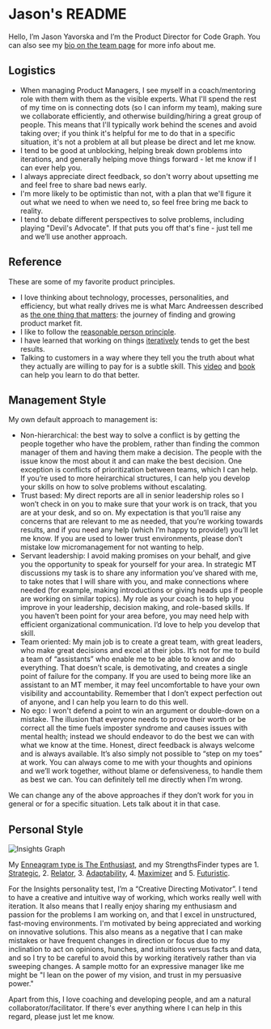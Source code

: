 # Jason's README

Hello, I’m Jason Yavorska and I’m the Product Director for Code Graph. You can also see my [bio on the team page](../../company/team/index.md#jason-yavorska-he-him) for more info about me.

## Logistics

- When managing Product Managers, I see myself in a coach/mentoring role with them with them as the visible experts. What I'll spend the rest of my time on is connecting dots (so I can inform my team), making sure we collaborate efficiently, and otherwise building/hiring a great group of people. This means that I'll typically work behind the scenes and avoid taking over; if you think it's helpful for me to do that in a specific situation, it's not a problem at all but please be direct and let me know.
- I tend to be good at unblocking, helping break down problems into iterations, and generally helping move things forward - let me know if I can ever help you.
- I always appreciate direct feedback, so don't worry about upsetting me and feel free to share bad news early.
- I'm more likely to be optimistic than not, with a plan that we'll figure it out what we need to when we need to, so feel free bring me back to reality.
- I tend to debate different perspectives to solve problems, including playing "Devil's Advocate". If that puts you off that's fine - just tell me and we’ll use another approach.

## Reference

These are some of my favorite product principles.

- I love thinking about technology, processes, personalities, and efficiency, but what really drives me is what Marc Andreessen described as [the one thing that matters](https://pmarchive.com/guide_to_startups_part4.html): the journey of finding and growing product market fit.
- I like to follow the [reasonable person principle](http://www.cs.cmu.edu/~weigand/staff/).
- I have learned that working on things [iteratively](https://about.gitlab.com/handbook/values/#iteration) tends to get the best results.
- Talking to customers in a way where they tell you the truth about what they actually are willing to pay for is a subtle skill. This [video](https://www.youtube.com/watch?v=MT4Ig2uqjTc) and [book](http://momtestbook.com/) can help you learn to do that better.

## Management Style

My own default approach to management is:

- Non-hierarchical: the best way to solve a conflict is by getting the people together who have the problem, rather than finding the common manager of them and having them make a decision. The people with the issue know the most about it and can make the best decision. One exception is conflicts of prioritization between teams, which I can help. If you’re used to more heirarchical structures, I can help you develop your skills on how to solve problems without escalating.
- Trust based: My direct reports are all in senior leadership roles so I won’t check in on you to make sure that your work is on track, that you are at your desk, and so on. My expectation is that you’ll raise any concerns that are relevant to me as needed, that you’re working towards results, and if you need any help (which I’m happy to provide!) you’ll let me know. If you are used to lower trust environments, please don’t mistake low micromanagement for not wanting to help.
- Servant leadership: I avoid making promises on your behalf, and give you the opportunity to speak for yourself for your area. In strategic MT discussions my task is to share any information you’ve shared with me, to take notes that I will share with you, and make connections where needed (for example, making introductions or giving heads ups if people are working on similar topics). My role as your coach is to help you improve in your leadership, decision making, and role-based skills. If you haven’t been point for your area before, you may need help with efficient organizational communication. I’d love to help you develop that skill.
- Team oriented: My main job is to create a great team, with great leaders, who make great decisions and excel at their jobs. It’s not for me to build a team of “assistants” who enable me to be able to know and do everything. That doesn’t scale, is demotivating, and creates a single point of failure for the company. If you are used to being more like an assistant to an MT member, it may feel uncomfortable to have your own visibility and accountability. Remember that I don’t expect perfection out of anyone, and I can help you learn to do this well.
- No ego: I won't defend a point to win an argument or double-down on a mistake. The illusion that everyone needs to prove their worth or be correct all the time fuels imposter syndrome and causes issues with mental health; instead we should endeavor to do the best we can with what we know at the time. Honest, direct feedback is always welcome and is always available. It’s also simply not possible to “step on my toes” at work. You can always come to me with your thoughts and opinions and we’ll work together, without blame or defensiveness, to handle them as best we can. You can definitely tell me directly when I’m wrong.

We can change any of the above approaches if they don’t work for you in general or for a specific situation. Lets talk about it in that case.

## Personal Style

![Insights Graph](./jyavorska-personalstyle.png)

My [Enneagram type is The Enthusiast](https://www.enneagraminstitute.com/type-7), and my StrengthsFinder types are 1. [Strategic](https://strengthsschool.com/strategic-strengthsfinder), 2. [Relator](https://strengthsschool.com/relator-strengthsfinder), 3. [Adaptability](https://strengthsschool.com/adaptability-strengthsfinder), 4. [Maximizer](https://strengthsschool.com/maximizer-strengthsfinder) and 5. [Futuristic](https://strengthsschool.com/futuristic-strengthsfinder).

For the Insights personality test, I’m a “Creative Directing Motivator”. I tend to have a creative and intuitive way of working, which works really well with iteration. It also means that I really enjoy sharing my enthusiasm and passion for the problems I am working on, and that I excel in unstructured, fast-moving environments. I'm motivated by being appreciated and working on innovative solutions. This also means as a negative that I can make mistakes or have frequent changes in direction or focus due to my inclination to act on opinions, hunches, and intuitions versus facts and data, and so I try to be careful to avoid this by working iteratively rather than via sweeping changes. A sample motto for an expressive manager like me might be "I lean on the power of my vision, and trust in my persuasive power."

Apart from this, I love coaching and developing people, and am a natural collaborator/facilitator. If there's ever anything where I can help in this regard, please just let me know.
